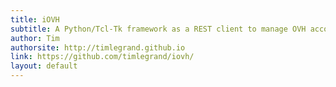 ```yaml
---
title: iOVH
subtitle: A Python/Tcl-Tk framework as a REST client to manage OVH accounts.
author: Tim
authorsite: http://timlegrand.github.io
link: https://github.com/timlegrand/iovh/
layout: default
---
```

